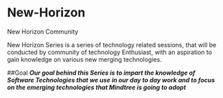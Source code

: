 # New-Horizon
New Horizon Community


New Horizon Series is a series of technology related sessions, that will be conducted by community of technology Enthusiast, with an aspiration to gain knowledge on various  new merging technologies.


##Goal
	_**Our goal behind this Series is to impart the knowledge of Software Technologies that we use in our day to day work and to focus on the emerging technologies that Mindtree is going to adopt**_
	

